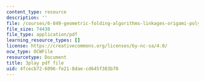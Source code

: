 ```yaml
---
content_type: resource
description: ''
file: /courses/6-849-geometric-folding-algorithms-linkages-origami-polyhedra-fall-2012/4fcecb726096fe218daecd645f383b70_6-Zh8U1RRK4.pdf
file_size: 74438
file_type: application/pdf
learning_resource_types: []
license: https://creativecommons.org/licenses/by-nc-sa/4.0/
ocw_type: OCWFile
resourcetype: Document
title: 3play pdf file
uid: 4fcecb72-6096-fe21-8dae-cd645f383b70
---
```


